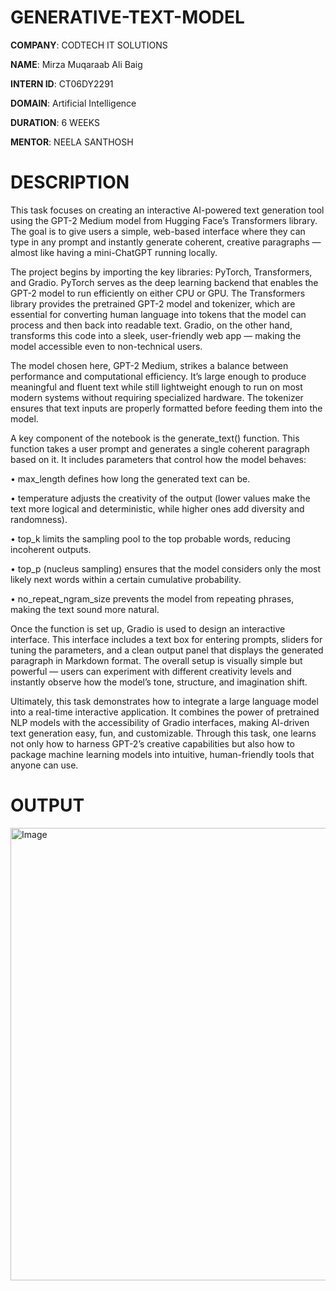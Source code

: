 # GENERATIVE-TEXT-MODEL

**COMPANY**: CODTECH IT SOLUTIONS

**NAME**: Mirza Muqaraab Ali Baig

**INTERN ID**: CT06DY2291

**DOMAIN**: Artificial Intelligence

**DURATION**: 6 WEEKS

**MENTOR**: NEELA SANTHOSH

# DESCRIPTION
This task focuses on creating an interactive AI-powered text generation tool using the GPT-2 Medium model from Hugging Face’s Transformers library. The goal is to give users a simple, web-based interface where they can type in any prompt and instantly generate coherent, creative paragraphs — almost like having a mini-ChatGPT running locally.

The project begins by importing the key libraries: PyTorch, Transformers, and Gradio. PyTorch serves as the deep learning backend that enables the GPT-2 model to run efficiently on either CPU or GPU. The Transformers library provides the pretrained GPT-2 model and tokenizer, which are essential for converting human language into tokens that the model can process and then back into readable text. Gradio, on the other hand, transforms this code into a sleek, user-friendly web app — making the model accessible even to non-technical users.

The model chosen here, GPT-2 Medium, strikes a balance between performance and computational efficiency. It’s large enough to produce meaningful and fluent text while still lightweight enough to run on most modern systems without requiring specialized hardware. The tokenizer ensures that text inputs are properly formatted before feeding them into the model.

A key component of the notebook is the generate_text() function. This function takes a user prompt and generates a single coherent paragraph based on it. It includes parameters that control how the model behaves:

• max_length defines how long the generated text can be.

• temperature adjusts the creativity of the output (lower values make the text more logical and deterministic, while higher ones add diversity and randomness).

• top_k limits the sampling pool to the top probable words, reducing incoherent outputs.

• top_p (nucleus sampling) ensures that the model considers only the most likely next words within a certain cumulative probability.

• no_repeat_ngram_size prevents the model from repeating phrases, making the text sound more natural.

Once the function is set up, Gradio is used to design an interactive interface. This interface includes a text box for entering prompts, sliders for tuning the parameters, and a clean output panel that displays the generated paragraph in Markdown format. The overall setup is visually simple but powerful — users can experiment with different creativity levels and instantly observe how the model’s tone, structure, and imagination shift.

Ultimately, this task demonstrates how to integrate a large language model into a real-time interactive application. It combines the power of pretrained NLP models with the accessibility of Gradio interfaces, making AI-driven text generation easy, fun, and customizable. Through this task, one learns not only how to harness GPT-2’s creative capabilities but also how to package machine learning models into intuitive, human-friendly tools that anyone can use.
# OUTPUT
<img width="1280" height="724" alt="Image" src="https://github.com/user-attachments/assets/9f8054f4-91c4-4d0b-81ce-63b81c577b41" />
